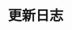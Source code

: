 ---
title: 更新日志
layout: collection
permalink: /changelog/
collection: changelog
entries_layout: grid
classes: wide
---